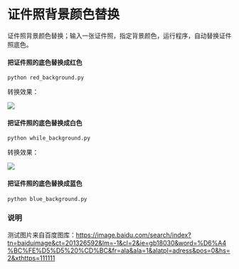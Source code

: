 # 证件照背景颜色替换
证件照背景颜色替换；输入一张证件照，指定背景颜色，运行程序，自动替换证件照底色。


#### 把证件照的底色替换成红色

```shell
python red_background.py
```
转换效果：

<img src="https://github.com/guo-pu/ID_photo_background_color/blob/master/%E8%BD%AC%E6%8D%A2%E6%95%88%E6%9E%9C%E5%9B%BE/%E8%BD%AC%E6%8D%A2%E4%B8%BA%E7%BA%A2%E8%89%B2%E5%BA%95%E5%9B%BE.png" /><br/>

#### 把证件照的底色替换成白色

```shell
python while_background.py
```
转换效果：

<img src="https://github.com/guo-pu/ID_photo_background_color/blob/master/%E8%BD%AC%E6%8D%A2%E6%95%88%E6%9E%9C%E5%9B%BE/%E8%BD%AC%E6%8D%A2%E4%B8%BA%E7%99%BD%E8%89%B2%E5%BA%95%E5%9B%BE.png" /><br/>

#### 把证件照的底色替换成蓝色

```shell
python blue_background.py
```

### 说明
测试图片来自百度图库：https://image.baidu.com/search/index?tn=baiduimage&ct=201326592&lm=-1&cl=2&ie=gb18030&word=%D6%A4%BC%FE%D5%D5%20%CD%BC&fr=ala&ala=1&alatpl=adress&pos=0&hs=2&xthttps=111111
